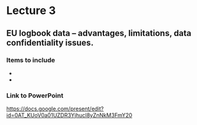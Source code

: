 # Lecture 3 #
## EU logbook data – advantages, limitations, data confidentiality issues. ##

### Items to include ###
  * 
  * 
### Link to PowerPoint ###
https://docs.google.com/present/edit?id=0AT_KUoV0a01UZDR3Yjhucl8yZnNkM3FmY20